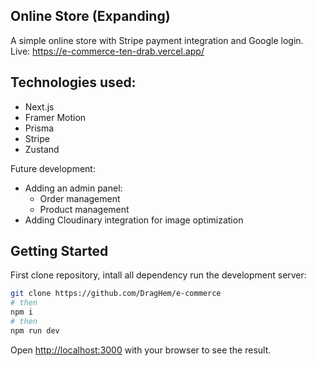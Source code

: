## Online Store (Expanding)

A simple online store with Stripe payment integration and Google login.  
Live: <https://e-commerce-ten-drab.vercel.app/>

## Technologies used:
- Next.js
- Framer Motion
- Prisma
- Stripe
- Zustand

Future development:
- Adding an admin panel:
    - Order management
    - Product management
- Adding Cloudinary integration for image optimization

## Getting Started

First clone repository, intall all dependency run the development server:

```bash
git clone https://github.com/DragHem/e-commerce
# then
npm i
# then
npm run dev
```

Open [http://localhost:3000](http://localhost:3000) with your browser to see the result.

